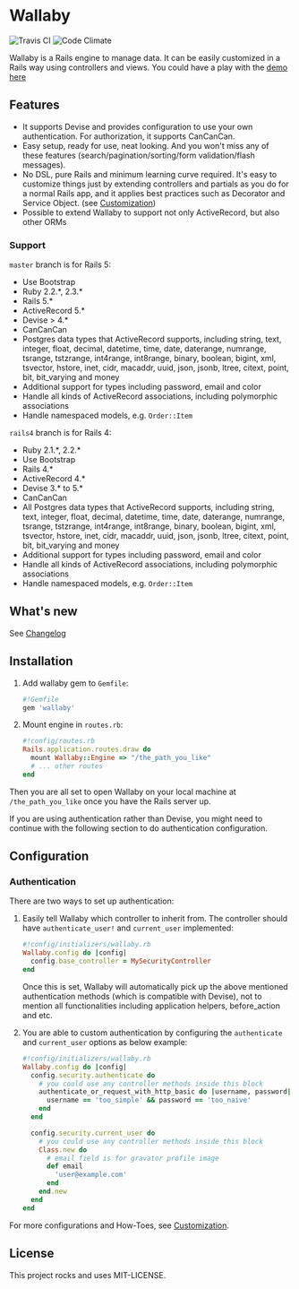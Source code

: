# Wallaby

![Travis CI](https://travis-ci.org/reinteractive/wallaby.svg) ![Code Climate](https://codeclimate.com/github/reinteractive/wallaby/badges/gpa.svg)

Wallaby is a Rails engine to manage data. It can be easily customized in a Rails way using controllers and views. You could have a play with the [demo here](https://wallaby-demo.herokuapp.com/admin/)

## Features

- It supports Devise and provides configuration to use your own authentication. For authorization, it supports CanCanCan.
- Easy setup, ready for use, neat looking. And you won't miss any of these features (search/pagination/sorting/form validation/flash messages).
- No DSL, pure Rails and minimum learning curve required. It's easy to customize things just by extending controllers and partials as you do for a normal Rails app, and it applies best practices such as Decorator and Service Object. (see [Customization](docs/README.md))
- Possible to extend Wallaby to support not only ActiveRecord, but also other ORMs

### Support

`master` branch is for Rails 5:
- Use Bootstrap
- Ruby 2.2.\*, 2.3.\*
- Rails 5.\*
- ActiveRecord 5.\*
- Devise > 4.\*
- CanCanCan
- Postgres data types that ActiveRecord supports, including string, text, integer, float, decimal, datetime, time, date, daterange, numrange, tsrange, tstzrange, int4range, int8range, binary, boolean, bigint, xml, tsvector, hstore, inet, cidr, macaddr, uuid, json, jsonb, ltree, citext, point, bit, bit_varying and money
- Additional support for types including password, email and color
- Handle all kinds of ActiveRecord associations, including polymorphic associations
- Handle namespaced models, e.g. `Order::Item`

`rails4` branch is for Rails 4:
- Ruby 2.1.\*, 2.2.\*
- Use Bootstrap
- Rails 4.\*
- ActiveRecord 4.\*
- Devise 3.\* to 5.\*
- CanCanCan
- All Postgres data types that ActiveRecord supports, including string, text, integer, float, decimal, datetime, time, date, daterange, numrange, tsrange, tstzrange, int4range, int8range, binary, boolean, bigint, xml, tsvector, hstore, inet, cidr, macaddr, uuid, json, jsonb, ltree, citext, point, bit, bit_varying and money
- Additional support for types including password, email and color
- Handle all kinds of ActiveRecord associations, including polymorphic associations
- Handle namespaced models, e.g. `Order::Item`

## What's new

See [Changelog](CHANGELOG.md)

## Installation

1. Add wallaby gem to `Gemfile`:

    ```ruby
    #!Gemfile
    gem 'wallaby'
    ```

2. Mount engine in `routes.rb`:

    ```ruby
    #!config/routes.rb
    Rails.application.routes.draw do
      mount Wallaby::Engine => "/the_path_you_like"
      # ... other routes
    end
    ```

Then you are all set to open Wallaby on your local machine at `/the_path_you_like` once you have the Rails server up.

If you are using authentication rather than Devise, you might need to continue with the following section to do authentication configuration.

## Configuration

### Authentication

There are two ways to set up authentication:

1. Easily tell Wallaby which controller to inherit from. The controller should have `authenticate_user!` and `current_user` implemented:

    ```ruby
    #!config/initializers/wallaby.rb
    Wallaby.config do |config|
      config.base_controller = MySecurityController
    end
    ```

    Once this is set, Wallaby will automatically pick up the above mentioned authentication methods (which is compatible with Devise), not to mention all functionalities including application helpers, before_action and etc.

2. You are able to custom authentication by configuring the `authenticate` and `current_user` options as below example:

    ```ruby
    #!config/initializers/wallaby.rb
    Wallaby.config do |config|
      config.security.authenticate do
        # you could use any controller methods inside this block
        authenticate_or_request_with_http_basic do |username, password|
          username == 'too_simple' && password == 'too_naive'
        end
      end

      config.security.current_user do
        # you could use any controller methods inside this block
        Class.new do
          # email field is for gravator profile image
          def email
            'user@example.com'
          end
        end.new
      end
    end
    ```

For more configurations and How-Toes, see [Customization](docs/README.md).

## License
This project rocks and uses MIT-LICENSE.
